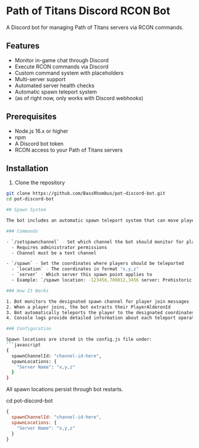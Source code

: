# Path of Titans Discord RCON Bot

A Discord bot for managing Path of Titans servers via RCON commands.

## Features
- Monitor in-game chat through Discord
- Execute RCON commands via Discord
- Custom command system with placeholders
- Multi-server support
- Automated server health checks
- Automatic spawn teleport system
- (as of right now, only works with Discord webhooks)

## Prerequisites
- Node.js 16.x or higher
- npm
- A Discord bot token
- RCON access to your Path of Titans servers

## Installation
1. Clone the repository
```bash
git clone https://github.com/BassRhombus/pot-discord-bot.git
cd pot-discord-bot

## Spawn System

The bot includes an automatic spawn teleport system that can move players to designated locations when they join the server.

### Commands

- `/setspawnchannel` - Set which channel the bot should monitor for player joins
  - Requires administrator permissions
  - Channel must be a text channel

- `/spawn` - Set the coordinates where players should be teleported
  - `location` - The coordinates in format "x,y,z"
  - `server` - Which server this spawn point applies to
  - Example: `/spawn location: -123456,789012,3456 server: Prehistoric Party`

### How It Works

1. Bot monitors the designated spawn channel for player join messages
2. When a player joins, the bot extracts their PlayerAlderonId
3. Bot automatically teleports the player to the designated coordinates for that server
4. Console logs provide detailed information about each teleport operation

### Configuration

Spawn locations are stored in the config.js file under:
```javascript
{
  spawnChannelId: "channel-id-here",
  spawnLocations: {
    "Server Name": "x,y,z"
  }
}
```

All spawn locations persist through bot restarts.

cd pot-discord-bot
```javascript
{
  spawnChannelId: "channel-id-here",
  spawnLocations: {
    "Server Name": "x,y,z"
  }
}

